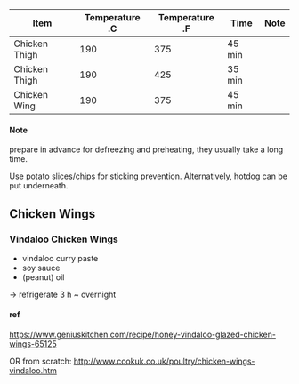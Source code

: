 Item | Temperature .C | Temperature .F  | Time | Note
---|---|---|---|---
Chicken Thigh | 190 | 375 | 45 min | 
Chicken Thigh | 190 | 425 | 35 min | 
Chicken Wing | 190 | 375 | 45 min |


#### Note

prepare in advance for defreezing and preheating, they usually take a long time.

Use potato slices/chips for sticking prevention.
Alternatively, hotdog can be put underneath.

## Chicken Wings

### Vindaloo Chicken Wings

* vindaloo curry paste
* soy sauce 
* (peanut) oil

-> refrigerate 3 h ~ overnight

#### ref

https://www.geniuskitchen.com/recipe/honey-vindaloo-glazed-chicken-wings-65125

OR from scratch: http://www.cookuk.co.uk/poultry/chicken-wings-vindaloo.htm
